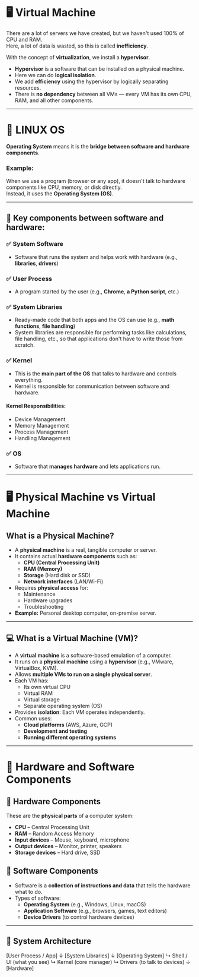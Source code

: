 # 🖥️ Virtual Machine

There are a lot of servers we have created, but we haven't used 100% of CPU and RAM.  
Here, a lot of data is wasted, so this is called **inefficiency**.

With the concept of **virtualization**, we install a **hypervisor**.

- **Hypervisor** is a software that can be installed on a physical machine.
- Here we can do **logical isolation**.
- We add **efficiency** using the hypervisor by logically separating resources.
- There is **no dependency** between all VMs — every VM has its own CPU, RAM, and all other components.

---

# 🐧 LINUX OS

**Operating System** means it is the **bridge between software and hardware components**.

### Example:

When we use a program (browser or any app), it doesn't talk to hardware components like CPU, memory, or disk directly.  
Instead, it uses the **Operating System (OS)**.


---

## 🔧 Key components between software and hardware:

### ✅ System Software
- Software that runs the system and helps work with hardware (e.g., **libraries**, **drivers**)

### ✅ User Process
- A program started by the user (e.g., **Chrome**, **a Python script**, etc.)

### ✅ System Libraries

- Ready-made code that both apps and the OS can use (e.g., **math functions**, **file handling**)
- System libraries are responsible for performing tasks like calculations, file handling, etc., so that applications don't have to write those from scratch.


### ✅ Kernel
- This is the **main part of the OS** that talks to hardware and controls everything.
- Kernel is responsible for communication between software and hardware.

#### Kernel Responsibilities:
- Device Management  
- Memory Management  
- Process Management  
- Handling Management  

### ✅ OS
- Software that **manages hardware** and lets applications run.

---
# 🖥️ Physical Machine vs Virtual Machine

## What is a Physical Machine?
- A **physical machine** is a real, tangible computer or server.
- It contains actual **hardware components** such as:
  - **CPU (Central Processing Unit)**
  - **RAM (Memory)**
  - **Storage** (Hard disk or SSD)
  - **Network interfaces** (LAN/Wi-Fi)
- Requires **physical access** for:
  - Maintenance
  - Hardware upgrades
  - Troubleshooting
- **Example:** Personal desktop computer, on-premise server.

---

## 💻 What is a Virtual Machine (VM)?
- A **virtual machine** is a software-based emulation of a computer.
- It runs on a **physical machine** using a **hypervisor** (e.g., VMware, VirtualBox, KVM).
- Allows **multiple VMs to run on a single physical server**.
- Each VM has:
  - Its own virtual CPU
  - Virtual RAM
  - Virtual storage
  - Separate operating system (OS)
- Provides **isolation**: Each VM operates independently.
- Common uses:
  - **Cloud platforms** (AWS, Azure, GCP)
  - **Development and testing**
  - **Running different operating systems**

---

# 🧩 Hardware and Software Components

## 🔧 Hardware Components
These are the **physical parts** of a computer system:
- **CPU** – Central Processing Unit
- **RAM** – Random Access Memory
- **Input devices** – Mouse, keyboard, microphone
- **Output devices** – Monitor, printer, speakers
- **Storage devices** – Hard drive, SSD

## 💾 Software Components
- Software is a **collection of instructions and data** that tells the hardware what to do.
- Types of software:
  - **Operating System** (e.g., Windows, Linux, macOS)
  - **Application Software** (e.g., browsers, games, text editors)
  - **Device Drivers** (to control hardware devices)

---



## 🔄 System Architecture

[User Process / App]
↓
[System Libraries]
↓
[Operating System]
↳ Shell / UI (what you see)
↳ Kernel (core manager)
↳ Drivers (to talk to devices)
↓
[Hardware]
